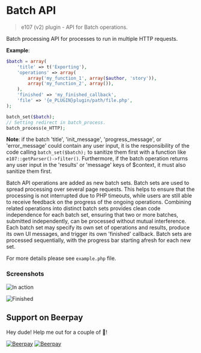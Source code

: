 # Batch API

> e107 (v2) plugin - API for Batch operations.

Batch processing API for processes to run in multiple HTTP requests.

**Example**:
```php
$batch = array(
	'title' => t('Exporting'),
	'operations' => array(
		array('my_function_1', array($author, 'story')),
		array('my_function_2', array()),
	),
	'finished' => 'my_finished_callback',
	'file' => '{e_PLUGIN}plugin/path/file.php',
);

batch_set($batch);
// Setting redirect in batch_process.
batch_process(e_HTTP);
```

**Note**: if the batch 'title', 'init_message', 'progress_message', or 'error_message' could contain any user input, it is the responsibility of the code calling `batch_set($batch);` to sanitize them first with a function like `e107::getParser()->filter()`. Furthermore, if the batch operation returns any user input in the 'results' or 'message' keys of $context, it must also sanitize them first.

Batch API operations are added as new batch sets. Batch sets are used to spread processing over several page requests. This helps to ensure that the processing is not interrupted due to PHP timeouts, while users are still able to receive feedback on the progress of the ongoing operations. Combining related operations into distinct batch sets provides clean code independence for each batch set, ensuring that two or more batches, submitted independently, can be processed without mutual interference. Each batch set may specify its own set of operations and results, produce its own UI messages, and trigger its own 'finished' callback. Batch sets are processed sequentially, with the progress bar starting afresh for each new set.

For more details please see `example.php` file.

### Screenshots

![In action](https://dl.dropboxusercontent.com/u/17751753/batch/01.png)

![Finished](https://dl.dropboxusercontent.com/u/17751753/batch/02.png)

## Support on Beerpay
Hey dude! Help me out for a couple of :beers:!

[![Beerpay](https://beerpay.io/lonalore/batch/badge.svg?style=beer-square)](https://beerpay.io/lonalore/batch)  [![Beerpay](https://beerpay.io/lonalore/batch/make-wish.svg?style=flat-square)](https://beerpay.io/lonalore/batch?focus=wish)